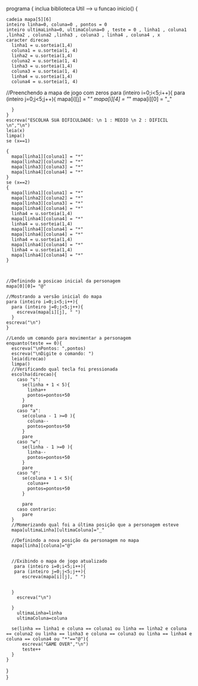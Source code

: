 programa {
  inclua biblioteca Util --> u
  funcao inicio() {
    
    cadeia mapa[5][6]
    inteiro linha=0, coluna=0 , pontos = 0
    inteiro ultimaLinha=0, ultimaColuna=0 , teste = 0 , linha1 , coluna1 ,linha2 , coluna2 ,linha3 , coluna3 , linha4 , coluna4 , x 
    caracter direcao
      linha1 = u.sorteia(1,4)
      coluna1 = u.sorteia(1, 4)
      linha2 = u.sorteia(1,4)
      coluna2 = u.sorteia(1, 4)
      linha3 = u.sorteia(1,4)
      coluna3 = u.sorteia(1, 4)
      linha4 = u.sorteia(1,4)
      coluna4 = u.sorteia(1, 4)
    

  //Preenchendo a mapa de jogo com zeros
    para (inteiro i=0;i<5;i++){
      para (inteiro j=0;j<5;j++){
        mapa[i][j] = "_"
        mapa[i][4] = "_"
        mapa[i][0] = "_"
        
      }
    }
    escreva("ESCOLHA SUA DIFICULDADE: \n 1 : MEDIO \n 2 : DIFICIL \n","\n")
    leia(x)
    limpa()
    se (x==1)
    
    {
      mapa[linha1][coluna1] = "*"
      mapa[linha2][coluna2] = "*"
      mapa[linha3][coluna3] = "*"
      mapa[linha4][coluna4] = "*"
    }
    se (x==2)
    {
      mapa[linha1][coluna1] = "*"
      mapa[linha2][coluna2] = "*"
      mapa[linha3][coluna3] = "*"
      mapa[linha4][coluna4] = "*"
      linha4 = u.sorteia(1,4)
      mapa[linha4][coluna4] = "*"
      linha4 = u.sorteia(1,4)
      mapa[linha4][coluna4] = "*"
      mapa[linha4][coluna4] = "*"
      linha4 = u.sorteia(1,4)
      mapa[linha4][coluna4] = "*"
      linha4 = u.sorteia(1,4)
      mapa[linha4][coluna4] = "*"
    }
    
   
    
    //Definindo a posicao inicial da personagem
    mapa[0][0]= "@"

    //Mostrando a versão inicial do mapa
    para (inteiro i=0;i<5;i++){
      para (inteiro j=0;j<5;j++){
        escreva(mapa[i][j], " ")
      }
    escreva("\n")
    }    

    //Lendo um comando para movimentar a personagem
    enquanto(teste == 0){
      escreva("\nPontos: ",pontos)
      escreva("\nDigite o comando: ")
      leia(direcao)
      limpa()
      //Verificando qual tecla foi pressionada
      escolha(direcao){
        caso "s": 
          se(linha + 1 < 5){
            linha++
            pontos=pontos+50
          }
          pare
        caso "a": 
          se(coluna - 1 >=0 ){
            coluna--
            pontos=pontos+50
          }
          pare
        caso "w": 
          se(linha - 1 >=0 ){
            linha--
            pontos=pontos+50  
          }
          pare
        caso "d": 
          se(coluna + 1 < 5){
            coluna++
            pontos=pontos+50
          }
          
          pare
        caso contrario: 
          pare
      }
      //Momerizando qual foi a última posição que a personagem esteve
      mapa[ultimaLinha][ultimaColuna]="_"
      
      //Definindo a nova posição da personagem no mapa
      mapa[linha][coluna]="@"
      
      
      //Exibindo o mapa de jogo atualizado
       para (inteiro i=0;i<5;i++){
       para (inteiro j=0;j<5;j++){
          escreva(mapa[i][j], " ")

        
      }
        escreva("\n")
        
      }
        ultimaLinha=linha
        ultimaColuna=coluna

      se(linha == linha1 e coluna == coluna1 ou linha == linha2 e coluna == coluna2 ou linha == linha3 e coluna == coluna3 ou linha == linha4 e coluna == coluna4 ou "*"=="@"){
          escreva("GAME OVER","\n")
          teste++
      }
    }
  }    
}

